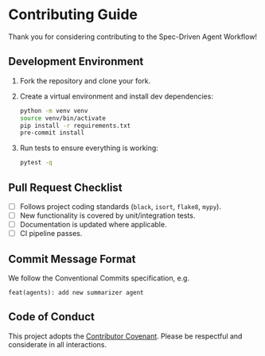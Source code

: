 # Contributing Guide

Thank you for considering contributing to the Spec-Driven Agent Workflow!

## Development Environment

1. Fork the repository and clone your fork.
2. Create a virtual environment and install dev dependencies:

   ```bash
   python -m venv venv
   source venv/bin/activate
   pip install -r requirements.txt
   pre-commit install
   ```

3. Run tests to ensure everything is working:

   ```bash
   pytest -q
   ```

## Pull Request Checklist

- [ ] Follows project coding standards (`black`, `isort`, `flake8`, `mypy`).
- [ ] New functionality is covered by unit/integration tests.
- [ ] Documentation is updated where applicable.
- [ ] CI pipeline passes.

## Commit Message Format

We follow the Conventional Commits specification, e.g.

```
feat(agents): add new summarizer agent
```

## Code of Conduct

This project adopts the [Contributor Covenant](https://www.contributor-covenant.org/). Please be respectful and considerate in all interactions.